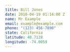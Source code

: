 ```yaml
---
title: Bill Jones
date: 2018-04-19 01:14:00 Z
name: Mr Example
email: example@example.com
phone: "(123) 456-7890"
state: California
latitude: 40.7128
longitude: -74.0059
---
```


